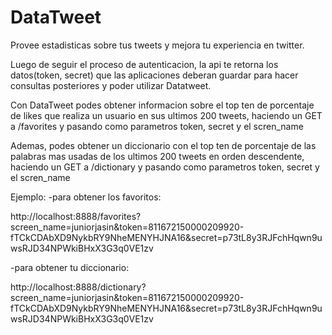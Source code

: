 # DataTweet

Provee estadisticas sobre tus tweets y mejora tu experiencia en twitter.

Luego de seguir el proceso de autenticacion, la api te retorna los datos(token, secret) que las aplicaciones deberan guardar para hacer consultas posteriores y poder utilizar Datatweet.

Con DataTweet podes obtener informacion sobre el top ten de porcentaje de likes que realiza un usuario en sus ultimos 200 tweets, haciendo un GET a /favorites y pasando como parametros token, secret y el scren_name

Ademas, podes obtener un diccionario con el top ten de porcentaje de las palabras mas usadas de los ultimos 200 tweets en orden descendente, haciendo un GET a /dictionary y pasando como parametros token, secret y el scren_name

Ejemplo: 
-para obtener los favoritos: 

http://localhost:8888/favorites?screen_name=juniorjasin&token=811672150000209920-fTCkCDAbXD9NykbRY9NheMENYHJNA16&secret=p73tL8y3RJFchHqwn9uwsRJD34NPWkiBHxX3G3q0VE1zv

-para obtener tu diccionario: 

http://localhost:8888/dictionary?screen_name=juniorjasin&token=811672150000209920-fTCkCDAbXD9NykbRY9NheMENYHJNA16&secret=p73tL8y3RJFchHqwn9uwsRJD34NPWkiBHxX3G3q0VE1zv

